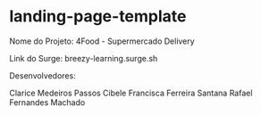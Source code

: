 # landing-page-template

Nome do Projeto: 4Food - Supermercado Delivery

Link do Surge:  breezy-learning.surge.sh

Desenvolvedores:

Clarice Medeiros Passos
Cibele Francisca Ferreira Santana 
Rafael Fernandes Machado 


